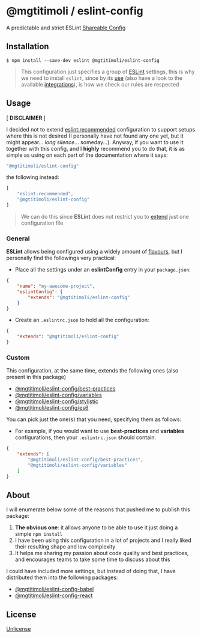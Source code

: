 # @mgtitimoli / eslint-config

A predictable and strict ESLint [Shareable Config](http://eslint.org/docs/developer-guide/shareable-configs)

## Installation

```
$ npm install --save-dev eslint @mgtitimoli/eslint-config
```

> This configuration just specifies a group of [ESLint](https://github.com/eslint/eslint) settings, this is why we need to install `eslint`, since by its [use](http://eslint.org/docs/user-guide/command-line-interface) (also have a look to the available [integrations](http://eslint.org/docs/user-guide/integrations)), is how we check our rules are respected

## Usage

[ **DISCLAIMER** ]

I decided not to extend [eslint:recommended](http://eslint.org/docs/user-guide/migrating-to-1.0.0) configuration to support setups where this is not desired (I personally have not found any one yet, but it might appear... *long silence*... someday...). Anyway, if you want to use it together with this config, and I **highly** recommend you to do that, it is as simple as using on each part of the documentation where it says:

```javascript
"@mgtitimoli/eslint-config"
```

the following instead:

```javascript
[
    "eslint:recommended",
    "@mgtitimoli/eslint-config"
]
```

> We can do this since **ESLint** does not restrict you to [extend](http://eslint.org/docs/user-guide/configuring#extending-configuration-files) just one configuration file

### General

**ESLint** allows being configured using a widely amount of [flavours](http://eslint.org/docs/user-guide/configuring#configuration-file-formats), but I personally find the followings very practical:

* Place all the settings under an **eslintConfig** entry in your `package.json`:

```json
{
    "name": "my-awesome-project",
    "eslintConfig": {
        "extends": "@mgtitimoli/eslint-config"
    }
}
```

* Create an `.eslintrc.json` to hold all the configuration:

```json
{
    "extends": "@mgtitimoli/eslint-config"
}
```

### Custom

This configuration, at the same time, extends the following ones (also present in this package)

- [@mgtitimoli/eslint-config/best-practices](./best-practices)
- [@mgtitimoli/eslint-config/variables](./variables)
- [@mgtitimoli/eslint-config/stylistic](./stylistic)
- [@mgtitimoli/eslint-config/es6](./es6)

You can pick just the one(s) that you need, specifying them as follows:

* For example, if you would want to use **best-practices** and **variables** configurations, then your `.eslintrc.json` should contain:

```json
{
    "extends": [
        "@mgtitimoli/eslint-config/best-practices",
        "@mgtitimoli/eslint-config/variables"
    ]
}
```

## About

I will enumerate below some of the reasons that pushed me to publish this package:

1. **The obvious one**: it allows anyone to be able to use it just doing a simple `npm install`
2. I have been using this configuration in a lot of projects and I really liked their resulting shape and low complexity
3. It helps me sharing my passion about code quality and best practices, and encourages teams to take some time to discuss about this

I could have included more settings, but instead of doing that, I have distributed them into the following packages:

- [@mgtitimoli/eslint-config-babel](https://github.com/mgtitimoli/eslint-config-babel)
- [@mgtitimoli/eslint-config-react](https://github.com/mgtitimoli/eslint-config-react)

## License

[Unlicense](http://unlicense.org)


